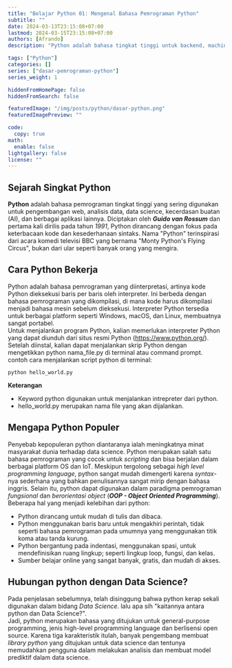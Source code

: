 ```yaml
---
title: "Belajar Python 01: Mengenal Bahasa Pemrograman Python"
subtitle: ""
date: 2024-03-13T23:15:08+07:00
lastmod: 2024-03-15T23:15:08+07:00
authors: [Afrando]
description: "Python adalah bahasa tingkat tinggi untuk backend, machine learning, AI, Dekstop, IoT, dll."

tags: ["Python"]
categories: []
series: ["dasar-pemrograman-python"]
series_weight: 1

hiddenFromHomePage: false
hiddenFromSearch: false

featuredImage: "/img/posts/python/dasar-python.png"
featuredImagePreview: ""

code:
  copy: true
math:
  enable: false
lightgallery: false
license: ""
---
```

<!--more-->

## Sejarah Singkat Python
**Python** adalah bahasa pemrograman tingkat tinggi yang sering digunakan untuk pengembangan web, analisis data, data science, kecerdasan buatan (AI), dan berbagai aplikasi lainnya. Diciptakan oleh ***Guido van Rossum*** dan pertama kali dirilis pada tahun _1991_, Python dirancang dengan fokus pada keterbacaan kode dan kesederhanaan sintaks. Nama "Python" terinspirasi dari acara komedi televisi BBC yang bernama "Monty Python's Flying Circus", bukan dari ular seperti banyak orang yang mengira.

## Cara Python Bekerja
Python adalah bahasa pemrograman yang diinterpretasi, artinya kode Python dieksekusi baris per baris oleh interpreter. Ini berbeda dengan bahasa pemrograman yang dikompilasi, di mana kode harus dikompilasi menjadi bahasa mesin sebelum dieksekusi. Interpreter Python tersedia untuk berbagai platform seperti Windows, macOS, dan Linux, membuatnya sangat portabel.  
Untuk menjalankan program Python, kalian memerlukan interpreter Python yang dapat diunduh dari situs resmi Python (https://www.python.org/). Setelah diinstal, kalian dapat menjalankan skrip Python dengan mengetikkan python nama_file.py di terminal atau command prompt.  
contoh cara menjalankan script python di terminal:  
```terminal
python hello_world.py
```
**Keterangan**
- Keyword python digunakan untuk menjalankan intrepreter dari python.
- hello_world.py merupakan nama file yang akan dijalankan.

## Mengapa Python Populer
Penyebab kepopuleran python diantaranya ialah meningkatnya minat masyarakat dunia terhadap data science. Python merupakan salah satu bahasa pemrograman yang cocok untuk _scripting_ dan bisa berjalan dalam berbagai platform OS dan IoT. Meskipun tergolong sebagai _high level programming language_, python sangat mudah dimengerti karena _syntax_-nya sederhana yang bahkan penulisannya sangat mirip dengan bahasa inggris. Selain itu, python dapat digunakan dalam paradigma pemrograman _fungsional_ dan _berorientasi object_ (***OOP - Object Oriented Programming***).  
Beberapa hal yang menjadi kelebihan dari python:  
- Python dirancang untuk mudah di tulis dan dibaca.
- Python menggunakan baris baru untuk mengakhiri perintah, tidak seperti bahasa pemrograman pada umumnya yang menggunakan titik koma atau tanda kurung.
- Python bergantung pada indentasi, menggunakan spasi, untuk mendefinisikan ruang lingkup; seperti lingkup loop, fungsi, dan kelas.
- Sumber belajar online yang sangat banyak, gratis, dan mudah di akses.

## Hubungan python dengan Data Science?
Pada penjelasan sebelumnya, telah disinggung bahwa python kerap sekali digunakan dalam bidang _Data Science_. lalu apa sih "kaitannya antara python dan Data Science?".  
Jadi, python merupakan bahasa yang ditujukan untuk general-purpose programming, jenis high-level programming language dan berlisensi open source. Karena tiga karakteristik itulah, banyak pengembang membuat _library python_ yang ditujukan untuk data science dan tentunya memudahkan pengguna dalam melakukan analisis dan membuat model prediktif dalam data science.

